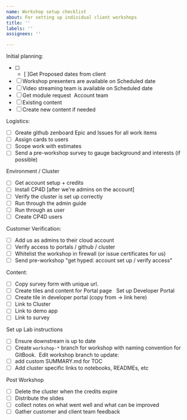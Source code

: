 ```yaml
---
name: Workshop setup checklist
about: For setting up individual client workshops
title: ''
labels: ''
assignees: ''

---
```


Initial planning:
- [ ] - [ ]Get Proposed dates from client
- [ ] Workshop presenters are available on Scheduled date
- [ ] Video streaming team is available on Scheduled date
- [ ] Get module request  Account team
- [ ] Existing content
- [ ] Create new content if needed

Logistics:
- [ ] Greate github zenboard Epic and Issues for all work items
- [ ] Assign cards to users
- [ ] Scope work with estimates
- [ ] Send a pre-workshop survey to gauge background and interests (if possible)

Environment / Cluster
- [ ] Get account setup + credits
- [ ] Install CP4D [after we're admins on the account]
- [ ] Verify the cluster is set up correctly
- [ ] Run through the admin guide
- [ ] Run through as user
- [ ] Create CP4D users

Customer Verification:
- [ ] Add us as admins to their cloud account
- [ ] Verify access to portals / github / cluster
- [ ] Whitelist the workshop in firewall (or issue certificates for us)
- [ ] Send pre-workshop "get hyped: account set up / verify access"

Content:
- [ ] Copy survey form with unique url.
- [ ] Create tiles and content for Portal page
 
 Set up Developer Portal
- [ ] Create tile in developer portal (copy from -> link here)
- [ ] Link to Cluster
- [ ] Link to demo app
- [ ] Link to survey

Set up Lab instructions
- [ ] Ensure downstream is up to date
- [ ] Create `workshop-*` branch for workshop with naming convention for GitBook.  Edit workshop branch to update:
- [ ] add custom SUMMARY.md for TOC
- [ ] Add cluster specific links to notebooks, READMEs, etc

Post Workshop
- [ ] Delete the cluster when the credits expire
- [ ] Distribute the slides
- [ ] collect notes on what went well and what can be improved
- [ ] Gather customer and client team feedback
